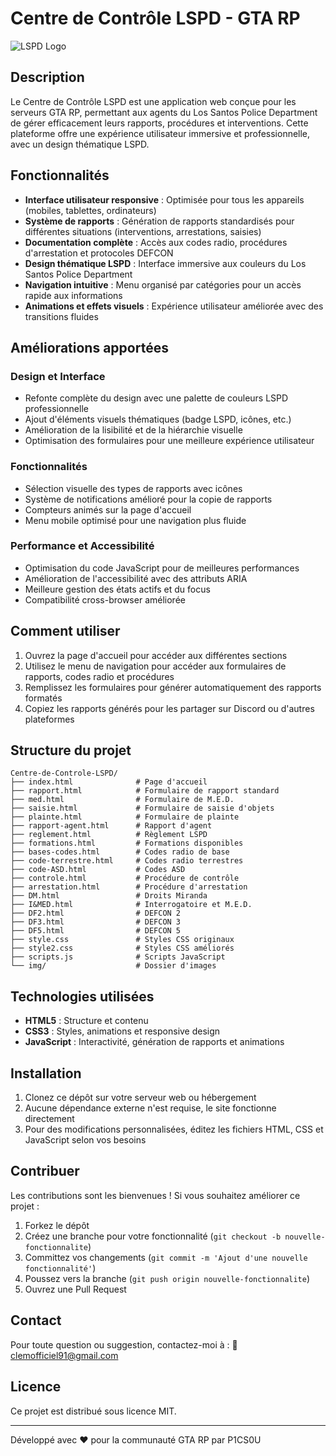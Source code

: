 # Centre de Contrôle LSPD - GTA RP

![LSPD Logo](https://i.imgur.com/8ZXJAcT.png)

## Description

Le Centre de Contrôle LSPD est une application web conçue pour les serveurs GTA RP, permettant aux agents du Los Santos Police Department de gérer efficacement leurs rapports, procédures et interventions. Cette plateforme offre une expérience utilisateur immersive et professionnelle, avec un design thématique LSPD.

## Fonctionnalités

- **Interface utilisateur responsive** : Optimisée pour tous les appareils (mobiles, tablettes, ordinateurs)
- **Système de rapports** : Génération de rapports standardisés pour différentes situations (interventions, arrestations, saisies)
- **Documentation complète** : Accès aux codes radio, procédures d'arrestation et protocoles DEFCON
- **Design thématique LSPD** : Interface immersive aux couleurs du Los Santos Police Department
- **Navigation intuitive** : Menu organisé par catégories pour un accès rapide aux informations
- **Animations et effets visuels** : Expérience utilisateur améliorée avec des transitions fluides

## Améliorations apportées

### Design et Interface
- Refonte complète du design avec une palette de couleurs LSPD professionnelle
- Ajout d'éléments visuels thématiques (badge LSPD, icônes, etc.)
- Amélioration de la lisibilité et de la hiérarchie visuelle
- Optimisation des formulaires pour une meilleure expérience utilisateur

### Fonctionnalités
- Sélection visuelle des types de rapports avec icônes
- Système de notifications amélioré pour la copie de rapports
- Compteurs animés sur la page d'accueil
- Menu mobile optimisé pour une navigation plus fluide

### Performance et Accessibilité
- Optimisation du code JavaScript pour de meilleures performances
- Amélioration de l'accessibilité avec des attributs ARIA
- Meilleure gestion des états actifs et du focus
- Compatibilité cross-browser améliorée

## Comment utiliser

1. Ouvrez la page d'accueil pour accéder aux différentes sections
2. Utilisez le menu de navigation pour accéder aux formulaires de rapports, codes radio et procédures
3. Remplissez les formulaires pour générer automatiquement des rapports formatés
4. Copiez les rapports générés pour les partager sur Discord ou d'autres plateformes

## Structure du projet

```
Centre-de-Controle-LSPD/
├── index.html              # Page d'accueil
├── rapport.html            # Formulaire de rapport standard
├── med.html                # Formulaire de M.E.D.
├── saisie.html             # Formulaire de saisie d'objets
├── plainte.html            # Formulaire de plainte
├── rapport-agent.html      # Rapport d'agent
├── reglement.html          # Règlement LSPD
├── formations.html         # Formations disponibles
├── bases-codes.html        # Codes radio de base
├── code-terrestre.html     # Codes radio terrestres
├── code-ASD.html           # Codes ASD
├── controle.html           # Procédure de contrôle
├── arrestation.html        # Procédure d'arrestation
├── DM.html                 # Droits Miranda
├── I&MED.html              # Interrogatoire et M.E.D.
├── DF2.html                # DEFCON 2
├── DF3.html                # DEFCON 3
├── DF5.html                # DEFCON 5
├── style.css               # Styles CSS originaux
├── style2.css              # Styles CSS améliorés
├── scripts.js              # Scripts JavaScript
└── img/                    # Dossier d'images
```

## Technologies utilisées

- **HTML5** : Structure et contenu
- **CSS3** : Styles, animations et responsive design
- **JavaScript** : Interactivité, génération de rapports et animations

## Installation

1. Clonez ce dépôt sur votre serveur web ou hébergement
2. Aucune dépendance externe n'est requise, le site fonctionne directement
3. Pour des modifications personnalisées, éditez les fichiers HTML, CSS et JavaScript selon vos besoins

## Contribuer

Les contributions sont les bienvenues ! Si vous souhaitez améliorer ce projet :

1. Forkez le dépôt
2. Créez une branche pour votre fonctionnalité (`git checkout -b nouvelle-fonctionnalite`)
3. Committez vos changements (`git commit -m 'Ajout d'une nouvelle fonctionnalité'`)
4. Poussez vers la branche (`git push origin nouvelle-fonctionnalite`)
5. Ouvrez une Pull Request

## Contact

Pour toute question ou suggestion, contactez-moi à :
📧 clemofficiel91@gmail.com

## Licence

Ce projet est distribué sous licence MIT.

---

Développé avec ❤️ pour la communauté GTA RP par P1CS0U